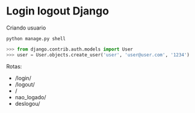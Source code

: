 # Login logout Django

Criando usuario

```console
python manage.py shell
```

```python
>>> from django.contrib.auth.models import User
>>> user = User.objects.create_user('user', 'user@user.com', '1234')
```

Rotas:

* /login/
* /logout/
* /
* nao_logado/
* deslogou/
